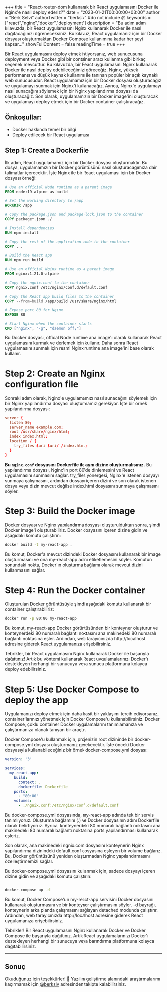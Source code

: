 +++
title = "React-router-dom kullanarak bir React uygulamasını Docker ile Nginx'e nasıl deploy ederiz?"
date = "2023-01-21T00:00:00+03:00"
author = "Berk Selvi"
authorTwitter = "berkslv" #do not include @
keywords = ["react","nginx","docker","deployment"] 
description = "Bu adım adım kılavuzda, bir React uygulamasını Nginx kullanarak Docker ile nasıl dağıtacağınızı öğreneceksiniz. Bu kılavuz, React uygulamanız için bir Docker dosyası oluşturmaktan Docker Compose kullanımına kadar her şeyi kapsar..." 
showFullContent = false
readingTime = true
+++

Bir React uygulamasını deploy etmek istiyorsanız, web sunucusuna deployment veya Docker gibi bir container aracı kullanma gibi birkaç seçenek mevcuttur. Bu kılavuzda, bir React uygulamasını Nginx kullanarak Docker ile nasıl deploy edebileceğimizi göreceğiz. Nginx, yüksek performansı ve düşük kaynak kullanımı ile tanınan popüler bir açık kaynaklı web sunucusudur. React uygulamamız için bir Docker dosyası oluşturacağız ve uygulamayı sunmak için Nginx'i kullanacağız. Ayrıca, Nginx'e uygulamayı nasıl sunacağını söylemek için bir Nginx yapılandırma dosyası da oluşturacağız. Son olarak, uygulamamızın bir Docker image'ini oluşturacak ve uygulamayı deploy etmek için bir Docker container çalıştıracağız.

## Önkoşullar:

- Docker hakkında temel bir bilgi
- Deploy edilecek bir React uygulaması


## Step 1: Create a Dockerfile

İlk adım, React uygulamamız için bir Docker dosyası oluşturmaktır. Bu dosya, uygulamamızın bir Docker görüntüsünü nasıl oluşturacağımıza dair talimatlar içerecektir. İşte Nginx ile bir React uygulaması için bir Docker dosyası örneği:

```Dockerfile
# Use an official Node runtime as a parent image
FROM node:19-alpine as build

# Set the working directory to /app
WORKDIR /app

# Copy the package.json and package-lock.json to the container
COPY package*.json ./

# Install dependencies
RUN npm install

# Copy the rest of the application code to the container
COPY . .

# Build the React app
RUN npm run build

# Use an official Nginx runtime as a parent image
FROM nginx:1.21.0-alpine

# Copy the ngnix.conf to the container
COPY ngnix.conf /etc/nginx/conf.d/default.conf

# Copy the React app build files to the container
COPY --from=build /app/build /usr/share/nginx/html

# Expose port 80 for Nginx
EXPOSE 80

# Start Nginx when the container starts
CMD ["nginx", "-g", "daemon off;"]
```

Bu Docker dosyası, offical Node runtime ana image'i olarak kullanarak React uygulamasını kurmak ve derlemek için kullanır. Daha sonra React uygulamasını sunmak için resmi Nginx runtime ana image'ini base olarak kullanır.

# Step 2: Create an Nginx configuration file

Sonraki adım olarak, Nginx'e uygulamamızı nasıl sunacağını söylemek için bir Nginx yapılandırma dosyası oluşturmamız gerekiyor. İşte bir örnek yapılandırma dosyası:

```conf
server {
  listen 80;
  server_name example.com;
  root /usr/share/nginx/html;
  index index.html;
  location / {
    try_files $uri $uri/ /index.html;
  }
}
```

__Bu `nginx.conf` dosyasını Dockerfile ile aynı dizine oluşturmalısınız.__ Bu yapılandırma dosyası, Nginx'in port 80'de dinlemesini ve React uygulamasını sunmasını sağlar. try_files yönergesi, Nginx'e istenen dosyayı sunmaya çalışmasını, ardından dosyayı içeren dizini ve son olarak istenen dosya veya dizin mevcut değilse index.html dosyasını sunmaya çalışmasını söyler.

# Step 3: Build the Docker image

Docker dosyası ve Nginx yapılandırma dosyası oluşturulduktan sonra, şimdi Docker image'i oluşturabiliriz. Docker dosyasını içeren dizine gidin ve aşağıdaki komutu çalıştırın:

```bash
docker build -t my-react-app .
```

Bu komut, Docker'a mevcut dizindeki Docker dosyasını kullanarak bir image oluşturmasını ve ona my-react-app adını etiketlemesini söyler. Komutun sonundaki nokta, Docker'ın oluşturma bağlamı olarak mevcut dizini kullanmasını sağlar.

# Step 4: Run the Docker container

Oluşturulan Docker görüntüsüyle şimdi aşağıdaki komutu kullanarak bir container çalıştırabiliriz:

```bash
docker run -p 80:80 my-react-app
```

Bu komut, my-react-app Docker görüntüsünden bir konteyner oluşturur ve konteynerdeki 80 numaralı bağlantı noktasını ana makinedeki 80 numaralı bağlantı noktasına eşler. Ardından, web tarayıcınızda http://localhost adresine giderek React uygulamanıza erişebilirsiniz.

Tebrikler, bir React uygulamasını Nginx kullanarak Docker ile başarıyla dağıttınız! Artık bu yöntemi kullanarak React uygulamalarınızı Docker'ı destekleyen herhangi bir sunucuya veya sunucu platformuna kolayca deploy edebilirsiniz.

# Step 5: Use Docker Compose to deploy the app

Uygulamanızı deploy etmek için daha basit bir yaklaşımı tercih ediyorsanız, container'larınızı yönetmek için Docker Compose'u kullanabilirsiniz. Docker Compose, çoklu container Docker uygulamalarını tanımlamanıza ve çalıştırmanıza olanak tanıyan bir araçtır.

Docker Compose'u kullanmak için, projenizin root dizininde bir docker-compose.yml dosyası oluşturmanız gerekecektir. İşte önceki Docker dosyasıyla kullanabileceğiniz bir örnek docker-compose.yml dosyası:

```yaml
version: '3'

services:
  my-react-app:
    build:
      context: .
      dockerfile: Dockerfile
    ports:
      - "80:80"
    volumes:
      - ./ngnix.conf:/etc/nginx/conf.d/default.conf
```

Bu docker-compose.yml dosyasında, my-react-app adında tek bir servis tanımlıyoruz. Oluşturma bağlamını (.) ve Docker dosyasının adını Dockerfile olarak belirtiyoruz. Ayrıca, konteynerdeki 80 numaralı bağlantı noktasını ana makinedeki 80 numaralı bağlantı noktasına ports yapılandırması kullanarak eşleriz.

Son olarak, ana makinedeki ngnix.conf dosyasını konteynerin Nginx yapılandırma dizinindeki default.conf dosyasına eşleyen bir volume bağlarız. Bu, Docker görüntüsünü yeniden oluşturmadan Nginx yapılandırmasını özelleştirmemizi sağlar.

Bu docker-compose.yml dosyasını kullanmak için, sadece dosyayı içeren dizine gidin ve aşağıdaki komutu çalıştırın:

```bash

docker-compose up -d

```
Bu komut, Docker Compose'un my-react-app servisini Docker dosyasını kullanarak oluşturmasını ve bir konteyner çalıştırmasını söyler. -d bayrağı, konteynerin arka planda çalışmasını sağlayan detached modunda çalıştırır. Ardından, web tarayıcınızda http://localhost adresine giderek React uygulamanıza erişebilirsiniz.

Tebrikler! Bir React uygulamasını Nginx kullanarak Docker ve Docker Compose ile başarıyla dağıttınız. Artık React uygulamalarınızı Docker'ı destekleyen herhangi bir sunucuya veya barındırma platformuna kolayca dağıtabilirsiniz.

---

## Sonuç

Okuduğunuz için teşekkürler! 🎉 Yazılım geliştirme alanındaki araştırmalarımı kaçırmamak için [@berkslv](https://x.com/berkslv) adresinden takipte kalabilirsiniz.